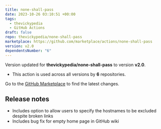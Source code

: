 ```yaml
---
title: none-shall-pass
date: 2023-10-26 03:10:51 +00:00
tags:
  - thevickypedia
  - GitHub Actions
draft: false
repo: thevickypedia/none-shall-pass
marketplace: https://github.com/marketplace/actions/none-shall-pass
version: v2.0
dependentsNumber: "6"
---
```



Version updated for **thevickypedia/none-shall-pass** to version **v2.0**.
- This action is used across all versions by **6** repositories.

Go to the [GitHub Marketplace](https://github.com/marketplace/actions/none-shall-pass) to find the latest changes.

## Release notes

- Includes option to allow users to specify the hostnames to be excluded despite broken links
- Includes bug fix for empty home page in GitHub wiki
